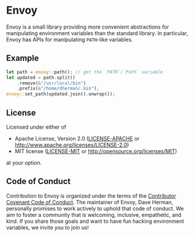 # Envoy

Envoy is a small library providing more convenient abstractions for manipulating environment variables than the standard library. In particular, Envoy has APIs for manipulating `PATH`-like variables.

## Example

```rust
let path = envoy::path(); // get the `PATH`/`Path` variable
let updated = path.split()
    .remove(&"/usr/local/bin")
    .prefix(&"/home/dherman/.bin");
envoy::set_path(updated.join().unwrap());
```

## License

Licensed under either of

 * Apache License, Version 2.0 ([LICENSE-APACHE](LICENSE-APACHE) or http://www.apache.org/licenses/LICENSE-2.0)
 * MIT license ([LICENSE-MIT](LICENSE-MIT) or http://opensource.org/licenses/MIT)

at your option.

## Code of Conduct

Contribution to Envoy is organized under the terms of the [Contributor Covenant Code of Conduct](https://github.com/notion-cli/notion/blob/master/CODE_OF_CONDUCT.md).
The maintainer of Envoy, Dave Herman, personally promises to work actively to uphold that code of conduct.
We aim to foster a community that is welcoming, inclusive, empathetic, and kind.
If you share those goals and want to have fun hacking environment variables, we invite you to join us!
